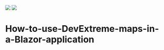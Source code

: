 <!-- default badges list -->
![](https://img.shields.io/endpoint?url=https://codecentral.devexpress.com/api/v1/VersionRange/460853146/21.2.5%2B)
[![](https://img.shields.io/badge/📖_How_to_use_DevExpress_Examples-e9f6fc?style=flat-square)](https://docs.devexpress.com/GeneralInformation/403183)
<!-- default badges end -->
# How-to-use-DevExtreme-maps-in-a-Blazor-application
